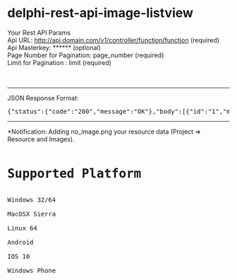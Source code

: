 # delphi-rest-api-image-listview

Your Rest API Params <br>
Api URL: http://api.domain.com/v1/controller/function/function (required) <br>
Api Masterkey: ****** (optional) <br>
Page Number for Pagination: page_number (required) <br>
Limit for Pagination : limit (required) <br>
<br><br>
<hr>
JSON Response Format:
<pre>
{"status":{"code":"200","message":"OK"},"body":[{"id":"1","manufacturer":"Apex Tactical","model":"6-25x Tactical","model_number":"625X50GMIR","weight":"29.98oz\/850g","overall_length":"16.3","objective":"50mm","tube_diameter":"30mm","image_url":"http:\/\/domain.com\/uploads\/images\/80815acfd632e113c8ea3c9e3acd2a2b9bdd4242.jpg"},{"id":"2","manufacturer":"Baush and Lomb","model":"10x Tactical","model_number":"","weight":"21.8oz\/618g","overall_length":"","objective":"40mm","tube_diameter":"30mm","image_url":"http:\/\/domain.com\/uploads\/images\/9640ae84869538ac1c71dcf7f9ccbd5b48182533.jpg"},{"id":"3","manufacturer":"Burris Optics","model":"Fullfield II","model_number":"","weight":"13.0oz\/369g","overall_length":"12.2\"\/310mm","objective":"40mm","tube_diameter":"1\"","image_url":"http:\/\/domain.com\/uploads\/images\/584321a4e9155567031d143c1c55eda995226139.jpg"}]}
</pre>
<hr>

*Notification: Adding no_image.png your resource data (Project => Resource and Images).

<pre>
<h1>Supported Platform</h1>
Windows 32/64<br>
MacOSX Sierra<br>
Linux 64 <br>
Android <br>
IOS 10 <br>
Windows Phone<br>
</pre>

